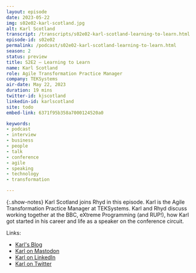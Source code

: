 ```yaml
---
layout: episode
date: 2023-05-22
img: s02e02-karl-scotland.jpg
alt: Karl Scotland
transcript: /transcripts/s02e02-karl-scotland-learning-to-learn.html
episode-id: s02e02
permalink: /podcast/s02e02-karl-scotland-learning-to-learn.html
season: 2
status: preview
title: S2E2 — Learning to Learn
name: Karl Scotland
role: Agile Transformation Practice Manager
company: TEKSystems
air-date: May 22, 2023
duration: 19 mins
twitter-id: kjscotland
linkedin-id: karlscotland
site: todo
embed-link: 6371f95b358a7000124520a0

keywords:
- podcast
- interview
- business
- people
- talk
- conference
- agile
- speaking
- technology
- transformation

---
```


{:.show-notes}
Karl Scotland joins Rhyd in this episode. Karl is the Agile Transformation Practice Manager at TEKSystems. Karl and Rhyd discuss working together at the BBC, eXtreme Programming (and RUP!), how Karl got started in his career and life as a speaker on the conference circuit.

Links:

* [Karl's Blog](https://availagility.co.uk)
* [Karl on Mastodon](https://home.social/@kjscotland@fosstodon.org)
* [Karl on LinkedIn](https://www.linkedin.com/in/kjscotland)
* [Karl on Twitter](http://twitter.com/kjscotland)

